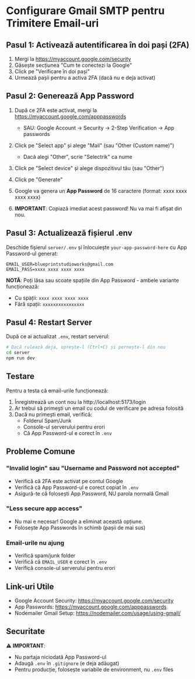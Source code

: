 # Configurare Gmail SMTP pentru Trimitere Email-uri

## Pasul 1: Activează autentificarea în doi pași (2FA)

1. Mergi la https://myaccount.google.com/security
2. Găsește secțiunea "Cum te conectezi la Google"
3. Click pe "Verificare în doi pași"
4. Urmează pașii pentru a activa 2FA (dacă nu e deja activat)

## Pasul 2: Generează App Password

1. După ce 2FA este activat, mergi la https://myaccount.google.com/apppasswords
   - SAU: Google Account → Security → 2-Step Verification → App passwords

2. Click pe "Select app" și alege "Mail" (sau "Other (Custom name)")
   - Dacă alegi "Other", scrie "Selectrik" ca nume

3. Click pe "Select device" și alege dispozitivul tău (sau "Other")

4. Click pe "Generate"

5. Google va genera un **App Password** de 16 caractere (format: xxxx xxxx xxxx xxxx)

6. **IMPORTANT**: Copiază imediat acest password! Nu va mai fi afișat din nou.

## Pasul 3: Actualizează fișierul .env

Deschide fișierul `server/.env` și înlocuiește `your-app-password-here` cu App Password-ul generat:

```env
EMAIL_USER=blueprintstudioworks@gmail.com
EMAIL_PASS=xxxx xxxx xxxx xxxx
```

**NOTĂ**: Poți lăsa sau scoate spațiile din App Password - ambele variante funcționează:
- Cu spații: `xxxx xxxx xxxx xxxx`
- Fără spații: `xxxxxxxxxxxxxxxx`

## Pasul 4: Restart Server

După ce ai actualizat `.env`, restart serverul:

```bash
# Dacă rulează deja, oprește-l (Ctrl+C) și pornește-l din nou
cd server
npm run dev
```

## Testare

Pentru a testa că email-urile funcționează:

1. Înregistrează un cont nou la http://localhost:5173/login
2. Ar trebui să primești un email cu codul de verificare pe adresa folosită
3. Dacă nu primești email, verifică:
   - Folderul Spam/Junk
   - Console-ul serverului pentru erori
   - Că App Password-ul e corect în `.env`

## Probleme Comune

### "Invalid login" sau "Username and Password not accepted"
- Verifică că 2FA este activat pe contul Google
- Verifică că App Password-ul e corect copiat în `.env`
- Asigură-te că folosești App Password, NU parola normală Gmail

### "Less secure app access"
- Nu mai e necesar! Google a eliminat această opțiune.
- Folosește App Passwords în schimb (pașii de mai sus)

### Email-urile nu ajung
- Verifică spam/junk folder
- Verifică că `EMAIL_USER` e corect în `.env`
- Verifică console-ul serverului pentru erori

## Link-uri Utile

- Google Account Security: https://myaccount.google.com/security
- App Passwords: https://myaccount.google.com/apppasswords
- Nodemailer Gmail Setup: https://nodemailer.com/usage/using-gmail/

## Securitate

⚠️ **IMPORTANT**:
- Nu partaja niciodată App Password-ul
- Adaugă `.env` în `.gitignore` (e deja adăugat)
- Pentru producție, folosește variabile de environment, nu `.env` files
